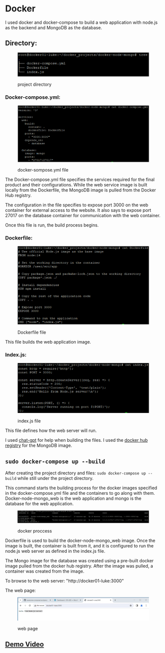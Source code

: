 # Docker

I used docker and docker-compose to build a web application with node.js as the backend and MongoDB as the database.

## Directory:&#x20;

<figure><img src="../../.gitbook/assets/image (1) (1) (1) (1).png" alt=""><figcaption><p>project directory</p></figcaption></figure>

### Docker-compose.yml:&#x20;

<figure><img src="../../.gitbook/assets/image (1) (1) (1) (1) (1).png" alt=""><figcaption><p>docker-sompose.yml file </p></figcaption></figure>

The Docker-compose.yml file specifies the services required for the final product and their configurations. While the web service image is built locally from the Dockerfile, the MongoDB image is pulled from the Docker Hub registry.

The configuration in the file specifies to expose port 3000 on the web container for external access to the website.  It also says to expose port 27017 on the database container for communication with the web container.

Once this file is run, the build process begins.

### Dockerfile:&#x20;

<figure><img src="../../.gitbook/assets/image (2) (1) (1) (1).png" alt=""><figcaption><p>Dockerfile file</p></figcaption></figure>

This file builds the web application image.

### Index.js:&#x20;

<figure><img src="../../.gitbook/assets/image (3) (1).png" alt=""><figcaption><p>index.js file</p></figcaption></figure>

This file defines how the web server will run.

I used [chat-gpt](https://chat.openai.com/) for help when building the files. I used the [docker hub registry](https://hub.docker.com/\_/mongo) for the MongoDB image.

## `sudo docker-compose up --build`

After creating the project directory and files: `sudo docker-compose up --build` while still under the project directory.&#x20;

This command starts the building process for the docker images specified in the docker-compose.yml file and the containers to go along with them. Docker-node-mongo\_web is the web application and mongo is the database for the web application.

<figure><img src="../../.gitbook/assets/image (2) (1) (1).png" alt=""><figcaption><p>docker proccess</p></figcaption></figure>

Dockerfile is used to build the docker-node-mongo\_web image. Once the image is built, the container is built from it, and it is configured to run the node.js web server as defined in the index.js file.&#x20;

The Mongo image for the database was created using a pre-built docker image pulled from the docker hub registry. After the image was pulled, a container was created from the image.&#x20;



To browse to the web server: "http://docker01-luke:3000"

The web page:

<figure><img src="../../.gitbook/assets/image (4).png" alt=""><figcaption><p>web page</p></figcaption></figure>

## [Demo Video](https://drive.google.com/file/d/1be5pnQoyIgI-4xjOeGydeGq8qKEhTMiM/view)
